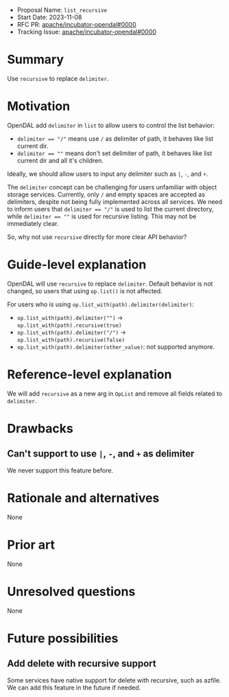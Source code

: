 - Proposal Name: `list_recursive`
- Start Date: 2023-11-08
- RFC PR: [apache/incubator-opendal#0000](https://github.com/apache/incubator-opendal/pull/0000)
- Tracking Issue: [apache/incubator-opendal#0000](https://github.com/apache/incubator-opendal/issues/0000)

# Summary

Use `recursive` to replace `delimiter`.

# Motivation

OpenDAL add `delimiter` in `list` to allow users to control the list behavior:

- `delimiter == "/"` means use `/` as delimiter of path, it behaves like list current dir.
- `delimiter == ""` means don't set delimiter of path, it behaves like list current dir and all it's children.

Ideally, we should allow users to input any delimiter such as `|`, `-`, and `+`. 

The `delimiter` concept can be challenging for users unfamiliar with object storage services. Currently, only `/` and empty spaces are accepted as delimiters, despite not being fully implemented across all services. We need to inform users that `delimiter == "/"` is used to list the current directory, while `delimiter == ""` is used for recursive listing. This may not be immediately clear.

So, why not use `recursive` directly for more clear API behavior?

# Guide-level explanation

OpenDAL will use `recursive` to replace `delimiter`. Default behavior is not changed, so users that using `op.list()` is not affected.

For users who is using `op.list_with(path).delimiter(delimiter)`:

- `op.list_with(path).delimiter("")` -> `op.list_with(path).recursive(true)`
- `op.list_with(path).delimiter("/")` -> `op.list_with(path).recursive(false)`
- `op.list_with(path).delimiter(other_value)`: not supported anymore.

# Reference-level explanation

We will add `recursive` as a new arg in `OpList` and remove all fields related to `delimiter`.

# Drawbacks

## Can't support to use `|`, `-`, and `+` as delimiter

We never support this feature before.

# Rationale and alternatives

None

# Prior art

None

# Unresolved questions

None

# Future possibilities

## Add delete with recursive support

Some services have native support for delete with recursive, such as azfile. We can add this feature in the future if needed.
